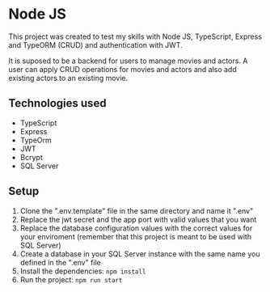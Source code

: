 # Node JS

This project was created to test my skills with Node JS, TypeScript, Express and
TypeORM (CRUD) and authentication with JWT.

It is suposed to be a backend for users to manage movies and actors. A user can
apply CRUD operations for movies and actors and also add existing actors to an
existing movie.

## Technologies used

- TypeScript
- Express
- TypeOrm
- JWT
- Bcrypt
- SQL Server

## Setup

1. Clone the ".env.template" file in the same directory and name it ".env"
2. Replace the jwt secret and the app port with valid values that you want
3. Replace the database configuration values with the correct values for your
   enviroment (remember that this project is meant to be used with SQL Server)
4. Create a database in your SQL Server instance with the same name you defined
   in the ".env" file
5. Install the dependencies: `npm install`
6. Run the project: `npm run start`
